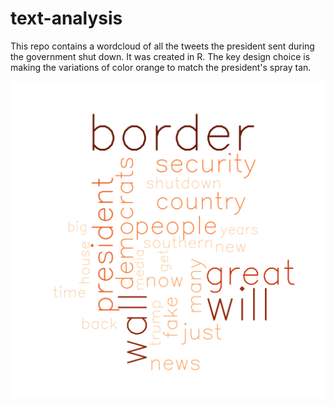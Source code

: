 # text-analysis

This repo contains a wordcloud of all the tweets the president sent during the government shut down. It was created in R. The key design choice is making the variations of color orange to match the president's spray tan.

![Presidential Tweets](https://github.com/AnirudhHimself/text-analysis/blob/master/wordcloud.png)
